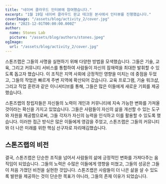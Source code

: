 ```yaml
---
title: "네이버 클라우드 인터뷰에 참여했습니다."
excerpt: "1월 19일 네이버 클라우드 판교 테크원 본사에서 인터뷰를 진행했습니다."
coverImage: "/assets/blog/activity_2/cover.jpg"
date: "2023-12-01T00:00:00.000Z"
author:
  name: Stones Lab
  picture: "/assets/blog/authors/stones.jpeg"
ogImage:
  url: "/assets/blog/activity_2/cover.jpg"
---
```


스톤즈랩은 그들의 사명을 실현하기 위해 다양한 방법을 모색했습니다. 그들은 기술, 교육, 그리고 커뮤니티 서비스를 통합하여 사람들이 자신의 잠재력을 최대한 발휘할 수 있도록 돕고자 했습니다. 이 조직은 지역 사회에 긍정적인 영향을 미치는 데 중점을 두었고, 그들의 작업은 빠르게 주변 지역에 확산되어 갔습니다. 교육 프로그램, 기술 워크샵, 그리고 직업 훈련과 같은 이니셔티브를 통해, 그들은 많은 이들에게 새로운 기회를 제공했습니다.

스톤즈랩의 창립자들은 자신들의 노력이 개인과 커뮤니티에 지속 가능한 변화를 가져올 것이라는 확신을 가지고 있었습니다. 그들은 사람들이 자신의 삶을 개선할 수 있는 도구와 자원을 제공함으로써, 그들 각자가 자신의 능력을 인식하고 이를 활용할 수 있도록 했습니다. 이러한 접근 방식은 많은 이들에게 영감을 주었고, 스톤즈랩은 그들의 커뮤니티와 더 나은 미래를 위한 핵심 선구자로 자리매김했습니다.

## 스톤즈랩의 비전

결국, 스톤즈랩은 단순한 조직을 넘어서 사람들의 삶에 긍정적인 변화를 가져다주는 움직임이 되었습니다. 그들의 노력은 수많은 이들에게 영향을 미쳤고, 그들의 성공은 그들이 처음 가졌던 비전을 실현한 것입니다. 스톤즈랩은 사람들이 더 나은 삶을 살 수 있도록 발판을 제공하는 것이 단순한 목표가 아니라, 그들의 존재 이유가 되었습니다.
